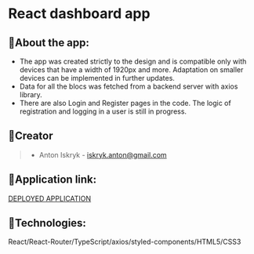 # React dashboard app

## 🔹About the app:
- The app was created strictly to the design and is compatible only with devices that have a width of 1920px and more. Adaptation on smaller devices can be implemented in further updates.
 - Data for all the blocs was fetched from a backend server with axios library.
 - There are also Login and Register pages in the code. The logic of registration and logging in a user is still in progress.

## 🔹Creator
> - Anton Iskryk - iskryk.anton@gmail.com

## 🔹Application link:

[DEPLOYED APPLICATION](https://anton-iskryk.github.io/react_dashboard/)

## 🔹Technologies:

React/React-Router/TypeScript/axios/styled-components/HTML5/CSS3
